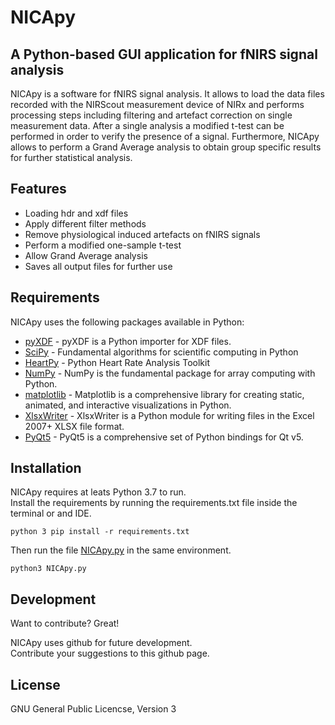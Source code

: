 <!DOCTYPE html><html><head><meta charset="utf-8"><title>NICApy.md</title><style></style></head><body id="preview">
<h1 class="code-line" data-line-start=0 data-line-end=1><a id="NICApy_0"></a>NICApy</h1>
<h2 class="code-line" data-line-start=1 data-line-end=2><a id="A_Pythonbased_GUI_application_for_fNIRS_signal_analysis_1"></a>A Python-based GUI application for fNIRS signal analysis</h2>
<p class="has-line-data" data-line-start="4" data-line-end="5">NICApy is a software for fNIRS signal analysis. It allows to load the data files recorded with the NIRScout measurement device of NIRx and performs processing steps including filtering and artefact correction on single measurement data. After a single analysis a modified t-test can be performed in order to verify the presence of a signal. Furthermore, NICApy allows to perform a Grand Average analysis to obtain group specific results for further statistical analysis.</p>
<h2 class="code-line" data-line-start=7 data-line-end=8><a id="Features_7"></a>Features</h2>
<ul>
<li class="has-line-data" data-line-start="9" data-line-end="10">Loading hdr and xdf files</li>
<li class="has-line-data" data-line-start="10" data-line-end="11">Apply different filter methods</li>
<li class="has-line-data" data-line-start="11" data-line-end="12">Remove physiological induced artefacts on fNIRS signals</li>
<li class="has-line-data" data-line-start="12" data-line-end="13">Perform a modified one-sample t-test</li>
<li class="has-line-data" data-line-start="13" data-line-end="14">Allow Grand Average analysis</li>
<li class="has-line-data" data-line-start="14" data-line-end="16">Saves all output files for further use</li>
</ul>
<h2 class="code-line" data-line-start=16 data-line-end=17><a id="Requirements_16"></a>Requirements</h2>
<p class="has-line-data" data-line-start="18" data-line-end="19">NICApy uses the following packages available in Python:</p>
<ul>
<li class="has-line-data" data-line-start="20" data-line-end="21"><a href="https://pypi.org/project/pyxdf/">pyXDF</a> - pyXDF is a Python importer for XDF files.</li>
<li class="has-line-data" data-line-start="21" data-line-end="22"><a href="https://pypi.org/project/scipy/1.6.2/">SciPy</a> - Fundamental algorithms for scientific computing in Python</li>
<li class="has-line-data" data-line-start="22" data-line-end="23"><a href="https://pypi.org/project/heartpy/">HeartPy</a> - Python Heart Rate Analysis Toolkit</li>
<li class="has-line-data" data-line-start="23" data-line-end="24"><a href="https://pypi.org/project/numpy/1.19.1/">NumPy</a> - NumPy is the fundamental package for array computing with Python.</li>
<li class="has-line-data" data-line-start="24" data-line-end="25"><a href="https://pypi.org/project/matplotlib/3.2.2/">matplotlib</a> - Matplotlib is a comprehensive library for creating static, animated, and interactive visualizations in Python.</li>
<li class="has-line-data" data-line-start="25" data-line-end="26"><a href="https://pypi.org/project/XlsxWriter/1.4.4/">XlsxWriter</a> - XlsxWriter is a Python module for writing files in the Excel 2007+ XLSX file format.</li>
<li class="has-line-data" data-line-start="26" data-line-end="28"><a href="https://pypi.org/project/PyQt5/5.15.4/">PyQt5</a> - PyQt5 is a comprehensive set of Python bindings for Qt v5.</li>
</ul>
<h2 class="code-line" data-line-start=28 data-line-end=29><a id="Installation_28"></a>Installation</h2>
<p class="has-line-data" data-line-start="30" data-line-end="32">NICApy requires at leats Python 3.7 to run.<br>
Install the requirements by running the requirements.txt file inside the terminal or and IDE.</p>
<pre><code class="has-line-data" data-line-start="34" data-line-end="36" class="language-sh">python <span class="hljs-number">3</span> pip install -r requirements.txt
</code></pre>
<p class="has-line-data" data-line-start="36" data-line-end="37">Then run the file <a href="http://NICApy.py">NICApy.py</a> in the same environment.</p>
<pre><code class="has-line-data" data-line-start="38" data-line-end="40" class="language-sh">python3 NICApy.py
</code></pre>
<h2 class="code-line" data-line-start=41 data-line-end=42><a id="Development_41"></a>Development</h2>
<p class="has-line-data" data-line-start="43" data-line-end="44">Want to contribute? Great!</p>
<p class="has-line-data" data-line-start="45" data-line-end="47">NICApy uses github for future development.<br>
Contribute your suggestions to this github page.</p>
<h2 class="code-line" data-line-start=48 data-line-end=49><a id="License_48"></a>License</h2>
<p class="has-line-data" data-line-start="50" data-line-end="51">GNU General Public Licencse, Version 3</p>
</body></html>
